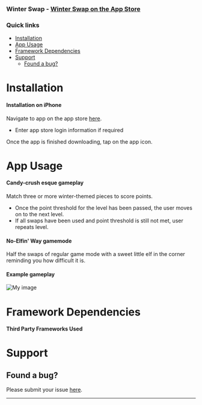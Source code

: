 ### Winter Swap - [Winter Swap on the App Store](https://itunes.apple.com/us/app/winter-swap/id922700308?ls=1&mt=8)


### Quick links
- [Installation](#installation)
- [App Usage](#appusage)
- [Framework Dependencies](#frameworkdependencies)   
- [Support](#support)
    - [Found a bug?](#found-a-bug)

# Installation

#### Installation on iPhone

Navigate to app on the app store [here](https://itunes.apple.com/us/app/winter-swap/id922700308?ls=1&mt=8).
* Enter app store login information if required

Once the app is finished downloading, tap on the app icon.

# App Usage
#### Candy-crush esque gameplay

Match three or more winter-themed pieces to score points.
* Once the point threshold for the level has been passed, the user moves on to the next level.
* If all swaps have been used and point threshold is still not met, user repeats level.

#### No-Elfin' Way gamemode
Half the swaps of regular game mode with a sweet little elf in the corner reminding you how difficult it is.

#### Example gameplay
![My image](http://appsmadeby.me/wp-content/uploads/2015/08/testgif.gif)

# Framework Dependencies 

#### Third Party Frameworks Used


# Support

## Found a bug?
Please submit your issue [here](https://github.com/jhend11/Crunchies/issues/new).


----
